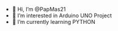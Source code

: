 - 👋 Hi, I’m @PapMas21
- 👀 I’m interested in Arduino UNO Project
- 🌱 I’m currently learning PYTHON


